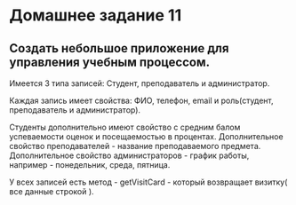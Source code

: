 # Домашнее задание 11

## Создать небольшое приложение для управления учебным процессом.

Имеется 3 типа записей: Студент, преподаватель и администратор.

Каждая запись имеет свойства: ФИО, телефон, email и роль(студент, преподаватель и администратор).

Студенты дополнительно имеют свойство с средним балом успеваемости оценок и посещаемостью в процентах.
Дополнительное свойство преподавателей - название преподаваемого предмета.
Дополнительное свойство администраторов - график работы, например - понедельник, среда, пятница.

У всех записей есть метод - getVisitCard - который возвращает визитку( все данные строкой ).
